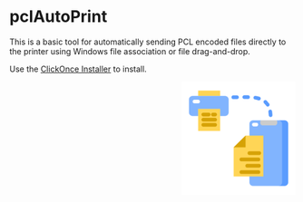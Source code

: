 <h1>pclAutoPrint</h1>

This is a basic tool for automatically sending PCL encoded files directly to the printer using Windows file association or file drag-and-drop.

Use the [ClickOnce Installer](https://pclprint.catstoday.com/PclAutoPrint/publish/publish.htm) to install.

<img src="PclAutoPrint/pclprint.png" alt="icon showing a stylized printer and a file with a dashed line between them" style="width:200px;float:right"/>
